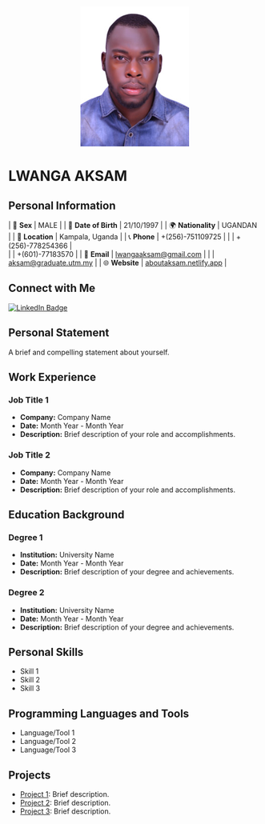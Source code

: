 <p align="center">
  <img src="passport_id.jpg" alt="Profile Avatar">
</p>
<h1>LWANGA AKSAM</h1>

## Personal Information
| 💼 **Sex**           | MALE                      |
| 🎂 **Date of Birth**  | 21/10/1997                |
| 🌍 **Nationality**    | UGANDAN                   |
| 📍 **Location**       | Kampala, Uganda           |
| 📞 **Phone**          | +(256)-751109725           |
|                      | +(256)-778254366 |       
|                      | +(601)-77183570            |
| 📧 **Email**          | lwangaaksam@gmail.com     |
|                      | aksam@graduate.utm.my     |
| 🌐 **Website**        | [aboutaksam.netlify.app](https://aboutaksam.netlify.app) |


## Connect with Me

<div id="badges">
  <a href="https://www.linkedin.com/in/aprilspeight">
    <img src="https://img.shields.io/badge/LinkedIn-blue?style=for-the-badge&logo=linkedin&logoColor=white" alt="LinkedIn Badge"/>
  </a>
 

## Personal Statement

A brief and compelling statement about yourself.

## Work Experience

### Job Title 1

- **Company:** Company Name
- **Date:** Month Year - Month Year
- **Description:** Brief description of your role and accomplishments.

### Job Title 2

- **Company:** Company Name
- **Date:** Month Year - Month Year
- **Description:** Brief description of your role and accomplishments.

## Education Background

### Degree 1

- **Institution:** University Name
- **Date:** Month Year - Month Year
- **Description:** Brief description of your degree and achievements.

### Degree 2

- **Institution:** University Name
- **Date:** Month Year - Month Year
- **Description:** Brief description of your degree and achievements.

## Personal Skills

- Skill 1
- Skill 2
- Skill 3

## Programming Languages and Tools

- Language/Tool 1
- Language/Tool 2
- Language/Tool 3

## Projects

- [Project 1](project1.md): Brief description.
- [Project 2](project2.md): Brief description.
- [Project 3](project3.md): Brief description.
